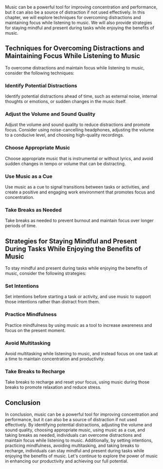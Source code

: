 
Music can be a powerful tool for improving concentration and performance, but it can also be a source of distraction if not used effectively. In this chapter, we will explore techniques for overcoming distractions and maintaining focus while listening to music. We will also provide strategies for staying mindful and present during tasks while enjoying the benefits of music.

Techniques for Overcoming Distractions and Maintaining Focus While Listening to Music
-------------------------------------------------------------------------------------

To overcome distractions and maintain focus while listening to music, consider the following techniques:

### Identify Potential Distractions

Identify potential distractions ahead of time, such as external noise, internal thoughts or emotions, or sudden changes in the music itself.

### Adjust the Volume and Sound Quality

Adjust the volume and sound quality to reduce distractions and promote focus. Consider using noise-cancelling headphones, adjusting the volume to a conducive level, and choosing high-quality recordings.

### Choose Appropriate Music

Choose appropriate music that is instrumental or without lyrics, and avoid sudden changes in tempo or volume that can be distracting.

### Use Music as a Cue

Use music as a cue to signal transitions between tasks or activities, and create a positive and engaging work environment that promotes focus and concentration.

### Take Breaks as Needed

Take breaks as needed to prevent burnout and maintain focus over longer periods of time.

Strategies for Staying Mindful and Present During Tasks While Enjoying the Benefits of Music
--------------------------------------------------------------------------------------------

To stay mindful and present during tasks while enjoying the benefits of music, consider the following strategies:

### Set Intentions

Set intentions before starting a task or activity, and use music to support those intentions rather than distract from them.

### Practice Mindfulness

Practice mindfulness by using music as a tool to increase awareness and focus on the present moment.

### Avoid Multitasking

Avoid multitasking while listening to music, and instead focus on one task at a time to maintain concentration and productivity.

### Take Breaks to Recharge

Take breaks to recharge and reset your focus, using music during those breaks to promote relaxation and reduce stress.

Conclusion
----------

In conclusion, music can be a powerful tool for improving concentration and performance, but it can also be a source of distraction if not used effectively. By identifying potential distractions, adjusting the volume and sound quality, choosing appropriate music, using music as a cue, and taking breaks as needed, individuals can overcome distractions and maintain focus while listening to music. Additionally, by setting intentions, practicing mindfulness, avoiding multitasking, and taking breaks to recharge, individuals can stay mindful and present during tasks while enjoying the benefits of music. Let's continue to explore the power of music in enhancing our productivity and achieving our full potential.
